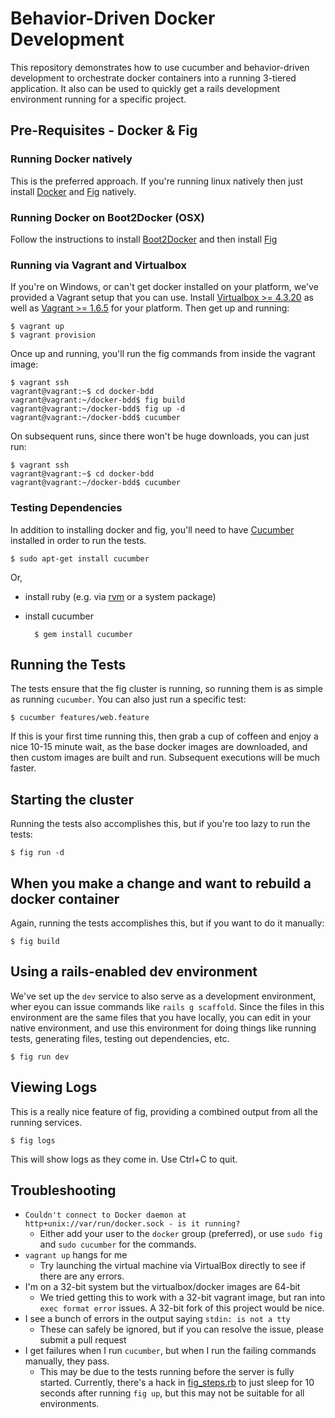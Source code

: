 # Behavior-Driven Docker Development

This repository demonstrates how to use cucumber and behavior-driven
development to orchestrate docker containers into a running 3-tiered
application. It also can be used to quickly get a rails development
environment running for a specific project.

## Pre-Requisites - Docker & Fig

### Running Docker natively
This is the preferred approach. If you're running linux natively then
just install [Docker](https://www.docker.com/) and
[Fig](http://www.fig.sh/) natively.

### Running Docker on Boot2Docker (OSX)
Follow the instructions to install
[Boot2Docker](https://docs.docker.com/installation/mac/) and then
install [Fig](http://www.fig.sh/install.html)

### Running via Vagrant and Virtualbox
If you're on Windows, or can't get docker installed on your platform,
we've provided a Vagrant setup that you can use. Install
[Virtualbox >= 4.3.20](https://www.virtualbox.org/wiki/Downloads) as
well as [Vagrant >= 1.6.5](https://www.vagrantup.com/downloads.html)
for your platform. Then get up and running:

    $ vagrant up
    $ vagrant provision

Once up and running, you'll run the fig commands from inside the vagrant image:

    $ vagrant ssh
    vagrant@vagrant:~$ cd docker-bdd
    vagrant@vagrant:~/docker-bdd$ fig build
    vagrant@vagrant:~/docker-bdd$ fig up -d
    vagrant@vagrant:~/docker-bdd$ cucumber

On subsequent runs, since there won't be huge downloads, you can just run:

    $ vagrant ssh
    vagrant@vagrant:~$ cd docker-bdd
    vagrant@vagrant:~/docker-bdd$ cucumber

### Testing Dependencies
In addition to installing docker and fig, you'll need to have
[Cucumber](http://cukes.info/) installed in order to run the tests.

    $ sudo apt-get install cucumber

Or,

- install ruby (e.g. via [rvm](http://rvm.io/) or a system package)
- install cucumber

        $ gem install cucumber


## Running the Tests
The tests ensure that the fig cluster is running, so running them is
as simple as running `cucumber`. You can also just run a specific
test:

    $ cucumber features/web.feature

If this is your first time running this, then grab a cup of coffeen
and enjoy a nice 10-15 minute wait, as the base docker images are
downloaded, and then custom images are built and run. Subsequent
executions will be much faster.


## Starting the cluster
Running the tests also accomplishes this, but if you're too lazy to
run the tests:

    $ fig run -d

## When you make a change and want to rebuild a docker container
Again, running the tests accomplishes this, but if you want to do it
manually:

    $ fig build

## Using a rails-enabled dev environment
We've set up the `dev` service to also serve as a development
environment, wher eyou can issue commands like `rails g
scaffold`. Since the files in this environment are the same files that
you have locally, you can edit in your native environment, and use
this environment for doing things like running tests, generating
files, testing out dependencies, etc.

    $ fig run dev


## Viewing Logs
This is a really nice feature of fig, providing a combined output from
all the running services.

    $ fig logs

This will show logs as they come in. Use Ctrl+C to quit.

## Troubleshooting

- `Couldn't connect to Docker daemon at http+unix://var/run/docker.sock - is it running?`
  - Either add your user to the `docker` group (preferred), or use
    `sudo fig` and `sudo cucumber` for the commands.
- `vagrant up` hangs for me
  - Try launching the virtual machine via VirtualBox directly to see
    if there are any errors.
- I'm on a 32-bit system but the virtualbox/docker images are 64-bit
  - We tried getting this to work with a 32-bit vagrant image, but ran
    into `exec format error` issues. A 32-bit fork of this project
    would be nice.
- I see a bunch of errors in the output saying `stdin: is not a tty`
  - These can safely be ignored, but if you can resolve the issue,
    please submit a pull request
- I get failures when I run `cucumber`, but when I run the failing
  commands manually, they pass.
  - This may be due to the tests running before the server is fully
    started. Currently, there's a hack in
    [fig_steps.rb](features/step_definitions/fig_steps.rb) to just
    sleep for 10 seconds after running `fig up`, but this may not be
    suitable for all environments.
